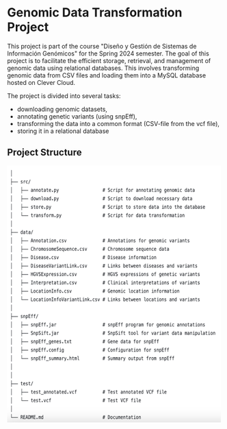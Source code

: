 # Genomic Data Transformation Project
This project is part of the course "Diseño y Gestión de Sistemas de Información Genómicos" for the Spring 2024 semester. 
The goal of this project is to facilitate the efficient storage, retrieval, and management of genomic data using relational databases.
This involves transforming genomic data from CSV files and loading them into a MySQL database hosted on Clever Cloud.

The project is divided into several tasks: 
  - downloading genomic datasets,
  - annotating genetic variants (using snpEff),
  - transforming the data into a common format (CSV-file from the vcf file), 
  - storing it in a relational database 



## Project Structure


<img src="/Screenshot 2024-05-05 at 10.43.49.png" alt="Project structure" width="500" height="600">



